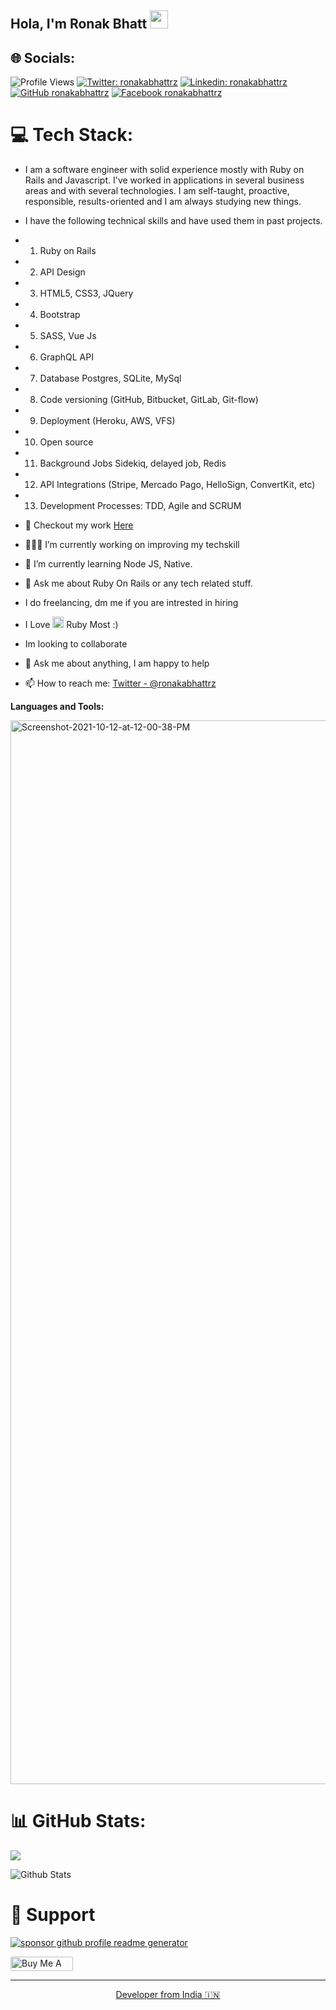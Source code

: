 
## Hola, I'm Ronak Bhatt <img src="https://github.com/rajput2107/rajput2107/blob/master/Assets/Hi.gif" width="29px"> 

## 🌐 Socials:
![Profile Views](https://hits.seeyoufarm.com/api/count/incr/badge.svg?url=https://github.com/ronakabhattrz/&title=Profile%20Views) [![Twitter: ronakabhattrz](https://img.shields.io/twitter/follow/ronakabhattrz?style=social)](https://twitter.com/ronakabhattrz)   [![Linkedin: ronakabhattrz](https://img.shields.io/badge/-ronakabhattrz-blue?style=flat-square&logo=Linkedin&logoColor=white&link=https://www.linkedin.com/in/ronakabhattrz/)](https://www.linkedin.com/in/ronakabhattrz/)  [![GitHub ronakabhattrz](https://img.shields.io/github/followers/ronakabhattrz?label=follow&style=social)](https://github.com/ronakabhattrz)   [![Facebook ronakabhattrz](https://img.shields.io/badge/-ronakabhattrz-blue?style=flat-square&logo=Facebook&logoColor=white&link=https://facebook.com/ronakabhattrz?/)](https://facebook.com/ronakabhattrz)   

# 💻 Tech Stack:

- I am a software engineer with solid experience mostly with Ruby on Rails and Javascript. I've worked in applications in several business areas and with several technologies. I am self-taught, proactive, responsible, results-oriented and I am always studying new things.
-  I have the following technical skills and have used them in past projects. 
- 1. Ruby on Rails 
- 2. API Design 
- 3. HTML5, CSS3, JQuery 
- 4. Bootstrap 
- 5. SASS, Vue Js 
- 6. GraphQL API 
- 7. Database Postgres, SQLite, MySql 
- 8. Code versioning (GitHub, Bitbucket, GitLab, Git-flow) 
- 9. Deployment (Heroku, AWS, VFS) 
- 10. Open source 
- 11. Background Jobs Sidekiq, delayed job, Redis 
- 12. API Integrations (Stripe, Mercado Pago, HelloSign, ConvertKit, etc) 
- 13. Development Processes: TDD, Agile and SCRUM

- 🔭 Checkout my work [Here](https://www.upwork.com/freelancers/~012a850ee7999e38f5)
- 👨🏽‍💻 I’m currently working on improving my techskill
- 🌱 I’m currently learning Node JS, Native.
- 💬 Ask me about Ruby On Rails or any tech related stuff.
- I do freelancing, dm me if you are intrested in hiring
-  I Love <img src="https://image.flaticon.com/icons/png/512/919/919842.png" height="18px"> Ruby Most :)
- Im looking to collaborate
- 💬 Ask me about anything, I am happy to help
- 📫 How to reach me: [Twitter - @ronakabhattrz](https://twitter.com/ronakabhattrz) 

**Languages and Tools:**  

<img width="1702" alt="Screenshot-2021-10-12-at-12-00-38-PM" src="https://user-images.githubusercontent.com/21212187/136903849-7a27fa1e-f417-4c74-96c4-6119abc732dd.png">


# 📊 GitHub Stats:

<a href="https://github.com/ronakabhattrz">
  <img align="center" src="https://github-readme-stats.vercel.app/api/top-langs/?username=ronakabhattrz&theme=dark&hide_langs_below=1" />
</a>

![Github Stats](https://github-readme-stats.vercel.app/api?username=ronakabhattrz&show_icons=true&title_color=fff&icon_color=79ff97&text_color=9f9f9f&bg_color=151515&count_private=true&include_all_commits=true)

# 🙏 Support

<p align="left">
<a href="https://www.paypal.me/ronakbhattrz/10"><img src="https://ionicabizau.github.io/badges/paypal.svg" alt="sponsor github profile readme generator"/>
</a>
</p>

<p align="left">
  <a href="https://www.buymeacoffee.com/ronakabhattrz" target="_blank"><img src="https://cdn.buymeacoffee.com/buttons/default-orange.png" alt="Buy Me A Coffee" height="23" width="100" style="border-radius:2px" />
</p>

<hr>
<p align="center">
Developer from India 🇮🇳 
</p>

